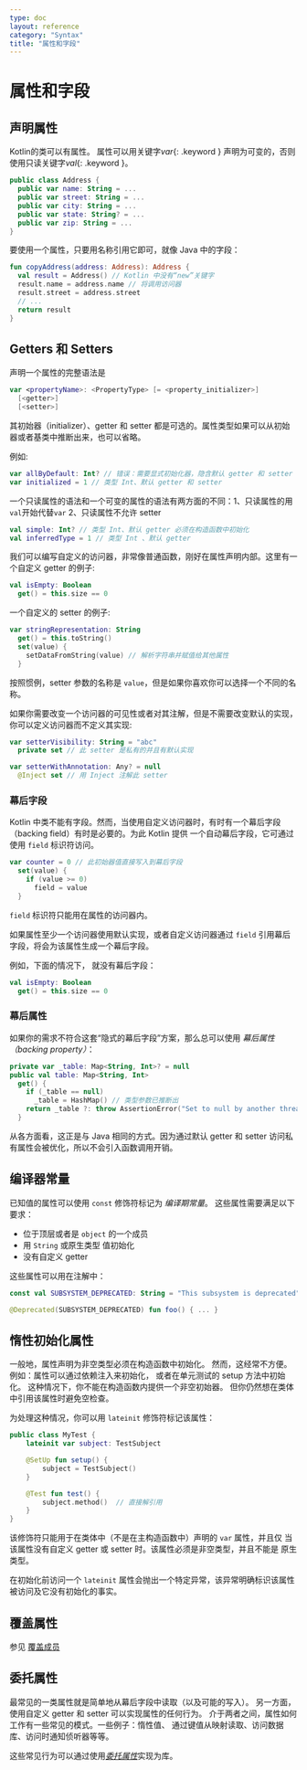 ```yaml
---
type: doc
layout: reference
category: "Syntax"
title: "属性和字段"
---
```


# 属性和字段

## 声明属性

Kotlin的类可以有属性。
属性可以用关键字*var*{: .keyword } 声明为可变的，否则使用只读关键字*val*{: .keyword }。

``` kotlin
public class Address {
  public var name: String = ...
  public var street: String = ...
  public var city: String = ...
  public var state: String? = ...
  public var zip: String = ...
}
```

要使用一个属性，只要用名称引用它即可，就像 Java 中的字段：

``` kotlin
fun copyAddress(address: Address): Address {
  val result = Address() // Kotlin 中没有“new”关键字
  result.name = address.name // 将调用访问器
  result.street = address.street
  // ...
  return result
}
```

## Getters 和 Setters

声明一个属性的完整语法是

``` kotlin
var <propertyName>: <PropertyType> [= <property_initializer>]
  [<getter>]
  [<setter>]
```

其初始器（initializer）、getter 和 setter 都是可选的。属性类型如果可以从初始器或者基类中推断出来，也可以省略。

例如:

``` kotlin
var allByDefault: Int? // 错误：需要显式初始化器，隐含默认 getter 和 setter
var initialized = 1 // 类型 Int、默认 getter 和 setter
```

一个只读属性的语法和一个可变的属性的语法有两方面的不同：1、只读属性的用 `val`开始代替`var` 2、只读属性不允许 setter

``` kotlin
val simple: Int? // 类型 Int、默认 getter 必须在构造函数中初始化
val inferredType = 1 // 类型 Int 、默认 getter
```

我们可以编写自定义的访问器，非常像普通函数，刚好在属性声明内部。这里有一个自定义 getter 的例子:

``` kotlin
val isEmpty: Boolean
  get() = this.size == 0
```

一个自定义的 setter 的例子:

``` kotlin
var stringRepresentation: String
  get() = this.toString()
  set(value) {
    setDataFromString(value) // 解析字符串并赋值给其他属性
  }
```

按照惯例，setter 参数的名称是 `value`，但是如果你喜欢你可以选择一个不同的名称。

如果你需要改变一个访问器的可见性或者对其注解，但是不需要改变默认的实现，
你可以定义访问器而不定义其实现:

``` kotlin
var setterVisibility: String = "abc"
  private set // 此 setter 是私有的并且有默认实现

var setterWithAnnotation: Any? = null
  @Inject set // 用 Inject 注解此 setter
```

### 幕后字段

Kotlin 中类不能有字段。然而，当使用自定义访问器时，有时有一个幕后字段（backing field）有时是必要的。为此 Kotlin 提供
一个自动幕后字段，它可通过使用 `field` 标识符访问。

``` kotlin
var counter = 0 // 此初始器值直接写入到幕后字段
  set(value) {
    if (value >= 0)
      field = value
  }
```

`field` 标识符只能用在属性的访问器内。

如果属性至少一个访问器使用默认实现，或者自定义访问器通过 `field` 引用幕后字段，将会为该属性生成一个幕后字段。

例如，下面的情况下， 就没有幕后字段：

``` kotlin
val isEmpty: Boolean
  get() = this.size == 0
```

### 幕后属性

如果你的需求不符合这套“隐式的幕后字段”方案，那么总可以使用 *幕后属性（backing property）*：

``` kotlin
private var _table: Map<String, Int>? = null
public val table: Map<String, Int>
  get() {
    if (_table == null)
      _table = HashMap() // 类型参数已推断出
    return _table ?: throw AssertionError("Set to null by another thread")
  }
```

从各方面看，这正是与 Java 相同的方式。因为通过默认 getter 和 setter 访问私有属性会被优化，所以不会引入函数调用开销。


## 编译器常量

已知值的属性可以使用 `const` 修饰符标记为 _编译期常量_。
这些属性需要满足以下要求：

  * 位于顶层或者是 `object` 的一个成员
  * 用 `String` 或原生类型 值初始化
  * 没有自定义 getter

这些属性可以用在注解中：

``` kotlin
const val SUBSYSTEM_DEPRECATED: String = "This subsystem is deprecated"

@Deprecated(SUBSYSTEM_DEPRECATED) fun foo() { ... }
```


## 惰性初始化属性

一般地，属性声明为非空类型必须在构造函数中初始化。
然而，这经常不方便。例如：属性可以通过依赖注入来初始化，
或者在单元测试的 setup 方法中初始化。 这种情况下，你不能在构造函数内提供一个非空初始器。
但你仍然想在类体中引用该属性时避免空检查。

为处理这种情况，你可以用 `lateinit` 修饰符标记该属性：

``` kotlin
public class MyTest {
    lateinit var subject: TestSubject

    @SetUp fun setup() {
        subject = TestSubject()
    }

    @Test fun test() {
        subject.method()  // 直接解引用
    }
}
```

该修饰符只能用于在类体中（不是在主构造函数中）声明的 `var` 属性，并且仅
当该属性没有自定义 getter 或 setter 时。该属性必须是非空类型，并且不能是
原生类型。

在初始化前访问一个 `lateinit` 属性会抛出一个特定异常，该异常明确标识该属性
被访问及它没有初始化的事实。

## 覆盖属性

参见 [覆盖成员](classes.html#覆盖成员)

## 委托属性

最常见的一类属性就是简单地从幕后字段中读取（以及可能的写入）。
另一方面，使用自定义 getter 和 setter 可以实现属性的任何行为。
介于两者之间，属性如何工作有一些常见的模式。一些例子：惰性值、
通过键值从映射读取、访问数据库、访问时通知侦听器等等。

这些常见行为可以通过使用[_委托属性_](delegated-properties.html)实现为库。

